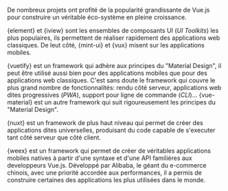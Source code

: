 De nombreux projets ont profité de la popularité grandissante de Vue.js pour construire un véritable éco-système en pleine croissance.

{element} et {iview} sont les ensembles de composants UI (_UI Toolkits_) les plus populaires, ils permettent de réaliser rapidement des applications web classiques. De leut côté, {mint-ui} et {vux} misent sur les applications mobiles.

{vuetify} est un framework qui adhère aux principes du "Material Design", il peut être utilisé aussi bien pour des applications mobiles que pour des applications web classiques. C'est sans doute le framework qui couvre le plus grand nombre de fonctionnalités: rendu côté serveur, applications web dites progressives (_PWA_), support pour ligne de commande (_CLI_)... {vue-material} est un autre framework qui suit rigoureusement les principes du "Material Design".

{nuxt} est un framework de plus haut niveau qui permet de créer des applications dites universelles, produisant du code capable de s'executer tant côté serveur que côté client.

{weex} est un framework qui permet de créer de véritables applications mobiles natives à partir d'une syntaxe et d'une API familières aux developpeurs Vue.js.
Développé par Alibaba, le géant du e-commerce chinois, avec une priorité accordée aux performances, il a permis de construire certaines des applications les plus utilisées dans le monde.
